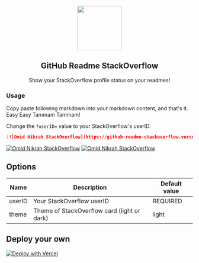 <p align="center">
  <img width="120px" src="https://raw.githubusercontent.com/omidnikrah/github-readme-stackoverflow/master/stackoverflow.svg" />
  <h2 align="center">GitHub Readme StackOverflow</h2>
  <p align="center">Show your StackOverflow profile status on your readmes!</p>
</p>

### Usage

Copy paste following markdown into your markdown content, and that's it. Easy Easy Tammam Tammam!

Change the `?userID=` value to your StackOverflow's userID.

```md
[![Omid Nikrah StackOverflow](https://github-readme-stackoverflow.vercel.app/?userID=6558042)](https://stackoverflow.com/users/6558042/omid-nikrah)
```

[![Omid Nikrah StackOverflow](https://github-readme-stackoverflow.vercel.app/?userID=6558042)](https://stackoverflow.com/users/6558042/omid-nikrah)
[![Omid Nikrah StackOverflow](https://github-readme-stackoverflow.vercel.app/?userID=6558042&theme=dark)](https://stackoverflow.com/users/6558042/omid-nikrah)

## Options
|    Name    |           Description           |        Default value       |
| ---------- | ------------------------------- | -------------------------- |
| userID   | Your StackOverflow userID            | REQUIRED                |
| theme      | Theme of StackOverflow card (light or dark)      | light                          |

## Deploy your own
[![Deploy with Vercel](https://vercel.com/button)](https://vercel.com/import/git?s=https://github.com/omidnikrah/github-readme-stackoverflow)
